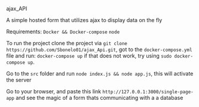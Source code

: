 ajax_API

A simple hosted form that utilizes ajax to display data on the fly

Requirements:
`Docker && Docker-compose`
`node`

To run the project clone the project via `git clone https://github.com/Sbonelo01/ajax_Api.git`, got to the `docker-compose.yml` file and run:
`docker-compose up` if that does not work, try using `sudo docker-compose up`. 

Go to the `src` folder and run `node index.js && node app.js`, this will activate the server

Go to your browser, and paste this link `http://127.0.0.1:3000/single-page-app` 
and see the magic of a form thats communicating with a a database
